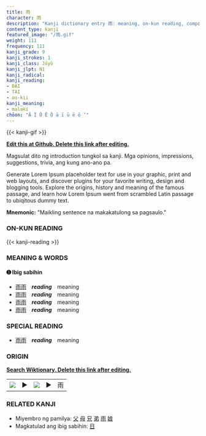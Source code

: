 ```yaml
---
title: 雨
character: 雨
description: "Kanji dictionary entry 雨: meaning, on-kun reading, compounds, origin, related kanji"
content_type: kanji
featured_image: "/雨.gif"
weight: 111
frequency: 111
kanji_grade: 9
kanji_strokes: 1
kanji_class: Jōyō
kanji_jlpt: N1
kanji_radical: 
kanji_reading: 
- DAI
- TAI
- oo-kii
kanji_meaning:
- malaki
chōon: "Ā Ī Ū Ē Ō ā ī ū ē ō ’"
---
```

[//]: # (Don't edit the line below. Kanji animated GIF code is automatically generated.)
{{< kanji-gif >}}

[//]: # (Edit below this line.)

**[Edit this at Github. Delete this link after editing.](https://github.com/tim0g/tim/tree/main/content/kanji/雨/index.md)**

Magsulat dito ng introduction tungkol sa kanji. Mga opinions, impressions, suggestions, trivia, ang kung ano-ano pa.

Generate Lorem Ipsum placeholder text for use in your graphic, print and web layouts, and discover plugins for your favorite writing, design and blogging tools. Explore the origins, history and meaning of the famous passage, and learn how Lorem Ipsum went from scrambled Latin passage to ubiqitous dummy text.
 
**Mnemonic:** "Maikling sentence na makakatulong sa pagsaulo."

### ON-KUN READING

[//]: # (Don't edit the line below. ON-KUN READING code is automatically generated.)
{{< kanji-reading >}}

### MEANING & WORDS

#### ➊ **Ibig sabihin**
  - [雨](../雨)[雨](../雨)　***reading***　meaning
  - [雨](../雨)[雨](../雨)　***reading***　meaning
  - [雨](../雨)[雨](../雨)　***reading***　meaning
  - [雨](../雨)[雨](../雨)　***reading***　meaning

### SPECIAL READING
  - [雨](../雨)[雨](../雨)　***reading***　meaning

### ORIGIN

**[Search Wiktionary. Delete this link after editing.](https://wiktionary.org/wiki/雨)**
<table class="kanji-table"><tr><td>
<img src="60px-雨-bronze.svg.png">
</td><td>▶</td><td>
<img src="60px-雨-oracle.svg.png">
</td><td>▶</td>
<td class="kanji-origin">雨</td>
</tr></table>

### RELATED KANJI
- Miyembro ng pamilya: [父](../父) [母](../母) [兄](../兄) [弟](../弟) [雨](../雨) [娘](../娘)
- Magkatulad ang ibig sabihin: [日](../日)
